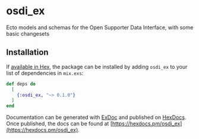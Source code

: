 # osdi_ex

Ecto models and schemas for the Open Supporter Data Interface, with some basic changesets

## Installation

If [available in Hex](https://hex.pm/docs/publish), the package can be installed
by adding `osdi_ex` to your list of dependencies in `mix.exs`:

```elixir
def deps do
  [
    {:osdi_ex, "~> 0.1.0"}
  ]
end
```

Documentation can be generated with [ExDoc](https://github.com/elixir-lang/ex_doc)
and published on [HexDocs](https://hexdocs.pm). Once published, the docs can
be found at [https://hexdocs.pm/osdi_ex](https://hexdocs.pm/osdi_ex).
